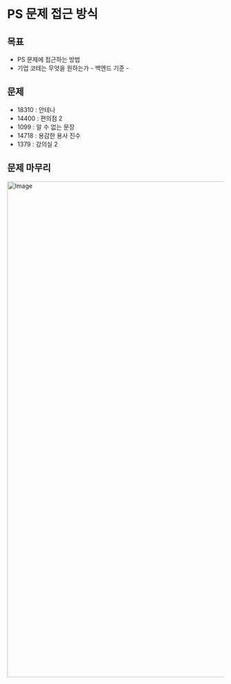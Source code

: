 # PS 문제 접근 방식
## 목표
- PS 문제에 접근하는 방법
- 기업 코테는 무엇을 원하는가 - 백엔드 기준 -
## 문제
- 18310 : 안테나
- 14400 : 편의점 2
- 1099 : 알 수 없는 문장
- 14718 : 용감한 용사 진수
- 1379 : 강의실 2


## 문제 마무리
<img width="1153" alt="Image" src="https://github.com/user-attachments/assets/160e0925-f923-45fa-9d09-8bc21ed0c4f8" />